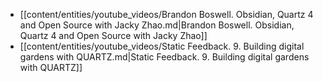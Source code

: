- [[content/entities/youtube_videos/Brandon Boswell. Obsidian, Quartz 4 and Open Source with Jacky Zhao.md|Brandon Boswell. Obsidian, Quartz 4 and Open Source with Jacky Zhao]]
- [[content/entities/youtube_videos/Static Feedback. 9. Building digital gardens with QUARTZ.md|Static Feedback. 9. Building digital gardens with QUARTZ]]

